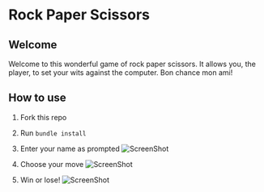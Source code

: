 # Rock Paper Scissors

Welcome
-------

Welcome to this wonderful game of rock paper scissors.  It allows you, the player, to set your wits against the computer.  Bon chance mon ami!

How to use
-------

1. Fork this repo
2. Run ```bundle install```

3. Enter your name as prompted
![ScreenShot](http://imgur.com/a/pk0Gl)

4. Choose your move
![ScreenShot](http://imgur.com/a/44jx2)

5. Win or lose!
![ScreenShot](http://imgur.com/a/YHeIt)
